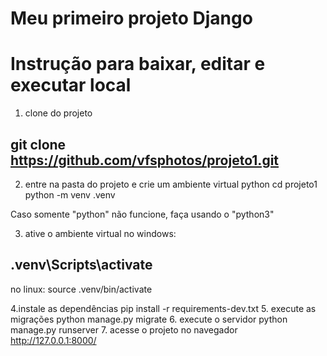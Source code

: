 # Meu primeiro projeto Django
# Instrução para baixar, editar e executar local
1. clone do projeto
## git clone https://github.com/vfsphotos/projeto1.git
2. entre na pasta do projeto e crie um ambiente virtual python
cd projeto1
python -m venv .venv

Caso somente "python" não funcione, faça usando o "python3"

3. ative o ambiente virtual no windows:
## .venv\Scripts\activate

no linux:
source .venv/bin/activate

4.instale as dependências
pip install -r requirements-dev.txt
5. execute as migrações
python manage.py migrate
6. execute o servidor
python manage.py runserver
7. acesse o projeto no navegador
http://127.0.0.1:8000/

